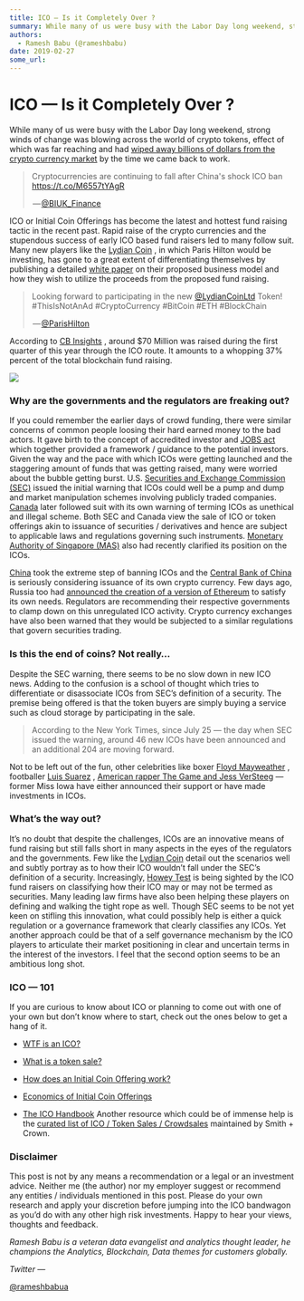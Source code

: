 ```yaml
---
title: ICO — Is it Completely Over ?
summary: While many of us were busy with the Labor Day long weekend, strong winds of change was blowing across the world of crypto tokens, effect of which was far reaching and had wiped away billions of dollars from the crypto currency market by the time we came back to work. ICO or Initial Coin Offerings has become the latest and hottest fund raising tactic in the recent past. Rapid raise of the crypto currencies and the stupendous success of early ICO based fund raisers led to many follow suit. Many ne
authors:
  - Ramesh Babu (@rameshbabu)
date: 2019-02-27
some_url: 
---
```


# ICO — Is it Completely Over ?


While many of us were busy with the Labor Day long weekend, strong winds of change was blowing across the world of crypto tokens, effect of which was far reaching and had 
[wiped away billions of dollars from the crypto currency market](http://www.businessinsider.com/bitcoin-ethereum-price-fall-china-ico-crackdown-2017-9?r=UK&IR=T)
 by the time we came back to work.

<blockquote class="twitter-tweet" data-align="center" data-conversation="none" data-dnt="true"><p>Cryptocurrencies are continuing to fall after China's shock ICO ban <a href="https://t.co/M6557tYAgR" rel="nofollow">https://t.co/M6557tYAgR</a></p><p> — <a href="https://twitter.com/BIUK_Finance/status/904967083779391488">@BIUK_Finance</a></p></blockquote>

ICO or Initial Coin Offerings has become the latest and hottest fund raising tactic in the recent past. Rapid raise of the crypto currencies and the stupendous success of early ICO based fund raisers led to many follow suit.
Many new players like the 
[Lydian Coin](https://www.slideshare.net/gurbakshchahal/lydian-whitepaper-81517-draft)
 , in which Paris Hilton would be investing, has gone to a great extent of differentiating themselves by publishing a detailed 
[white paper](https://www.slideshare.net/gurbakshchahal/lydian-whitepaper-81517-draft)
 on their proposed business model and how they wish to utilize the proceeds from the proposed fund raising.

<blockquote class="twitter-tweet" data-align="center" data-conversation="none" data-dnt="true"><p>Looking forward to participating in the new <a href="http://twitter.com/LydianCoinLtd" target="_blank" title="Twitter profile for @LydianCoinLtd">@LydianCoinLtd</a> Token! #ThisIsNotAnAd #CryptoCurrency #BitCoin #ETH #BlockChain</p><p> — <a href="https://twitter.com/ParisHilton/status/904456098035286016">@ParisHilton</a></p></blockquote>

According to 
[CB Insights](https://www.cbinsights.com/research/blockchain-ico-vc-funding-pace/)
 , around $70 Million was raised during the first quarter of this year through the ICO route. It amounts to a whopping 37% percent of the total blockchain fund raising.

![](https://api.kauri.io:443/ipfs/QmR4heSpBzsLt2ueGar9h9fJjV6xymKAg1PvJqH46dE1sb)


### Why are the governments and the regulators are freaking out?
If you could remember the earlier days of crowd funding, there were similar concerns of common people loosing their hard earned money to the bad actors. It gave birth to the concept of accredited investor and 
[JOBS act](http://www.finra.org/investors/alerts/crowdfunding-and-jobs-act-what-investors-should-know)
 which together provided a framework / guidance to the potential investors. Given the way and the pace with which ICOs were getting launched and the staggering amount of funds that was getting raised, many were worried about the bubble getting burst.
U.S. 
[Securities and Exchange Commission (SEC)](https://www.investor.gov/additional-resources/news-alerts/alerts-bulletins/investor-alert-public-companies-making-ico-related)
 issued the initial warning that ICOs could well be a pump and dump and market manipulation schemes involving publicly traded companies. 
[Canada](http://www.osc.gov.on.ca/documents/en/Securities-Category4/csa_20170824_cryptocurrency-offerings.pdf)
 later followed suit with its own warning of terming ICOs as unethical and illegal scheme. Both SEC and Canada view the sale of ICO or token offerings akin to issuance of securities / derivatives and hence are subject to applicable laws and regulations governing such instruments. 
[Monetary Authority of Singapore (MAS)](http://www.mas.gov.sg/News-and-Publications/Media-Releases/2017/MAS-clarifies-regulatory-position-on-the-offer-of-digital-tokens-in-Singapore.aspx)
 also had recently clarified its position on the ICOs.
 
[China](http://www.pbc.gov.cn/goutongjiaoliu/113456/113469/3374222/index.html)
 took the extreme step of banning ICOs and the 
[Central Bank of China](https://www.technologyreview.com/s/608088/chinas-central-bank-has-begun-cautiously-testing-a-digital-currency/)
 is seriously considering issuance of its own crypto currency. Few days ago, Russia too had 
[announced the creation of a version of Ethereum](https://futurism.com/ethereums-founder-struck-a-deal-with-a-russian-bank-to-create-ethereum-russia/)
 to satisfy its own needs.
Regulators are recommending their respective governments to clamp down on this unregulated ICO activity. Crypto currency exchanges have also been warned that they would be subjected to a similar regulations that govern securities trading.

### Is this the end of coins? Not really…
Despite the SEC warning, there seems to be no slow down in new ICO news. Adding to the confusion is a school of thought which tries to differentiate or disassociate ICOs from SEC’s definition of a security. The premise being offered is that the token buyers are simply buying a service such as cloud storage by participating in the sale.
> According to the New York Times, since July 25 — the day when SEC issued the warning, around 46 new ICOs have been announced and an additional 204 are moving forward.

Not to be left out of the fun, other celebrities like boxer 
[Floyd Mayweather](https://www.instagram.com/p/BXD4KDqgX3x/?hl=en)
 , footballer 
[Luis Suarez](https://www.instagram.com/p/BYNd19wAeBD/?hl=en&taken-by=luissuarez9)
 , 
[American rapper The Game and Jess VerSteeg](https://twitter.com/thegame/status/895757688927248384)
 — former Miss Iowa have either announced their support or have made investments in ICOs.

### What’s the way out?
It’s no doubt that despite the challenges, ICOs are an innovative means of fund raising but still falls short in many aspects in the eyes of the regulators and the governments.
Few like the 
[Lydian Coin](https://www.slideshare.net/gurbakshchahal/lydian-whitepaper-81517-draft)
 detail out the scenarios well and subtly portray as to how their ICO wouldn’t fall under the SEC’s definition of a security.
Increasingly, 
[Howey Test](https://www.cuttingedgecapital.com/what-is-a-security-and-why-does-it-matter/)
 is being sighted by the ICO fund raisers on classifying how their ICO may or may not be termed as securities. Many leading law firms have also been helping these players on defining and walking the tight rope as well.
Though SEC seems to be not yet keen on stifling this innovation, what could possibly help is either a quick regulation or a governance framework that clearly classifies any ICOs. Yet another approach could be that of a self governance mechanism by the ICO players to articulate their market positioning in clear and uncertain terms in the interest of the investors. I feel that the second option seems to be an ambitious long shot.

### ICO — 101
If you are curious to know about ICO or planning to come out with one of your own but don’t know where to start, check out the ones below to get a hang of it.



 *  [WTF is an ICO?](https://techcrunch.com/2017/05/23/wtf-is-an-ico/) 

 *  [What is a token sale?](https://www.smithandcrown.com/what-is-an-ico/) 

 *  [How does an Initial Coin Offering work?](https://www.fxempire.com/education/article/ico-initial-coin-offering-work-418446) 

 *  [Economics of Initial Coin Offerings](http://www.allenovery.com/SiteCollectionDocuments/ICO-Article-Nivaura-20170822-0951%20%20-%20Final%20Draft.pdf) 

 *  [The ICO Handbook](https://hackernoon.com/the-ico-handbook-705a89fa8978) 
Another resource which could be of immense help is the 
[curated list of ICO / Token Sales / Crowdsales](https://www.smithandcrown.com/icos/)
 maintained by Smith + Crown.

### Disclaimer
This post is not by any means a recommendation or a legal or an investment advice. Neither me (the author) nor my employer suggest or recommend any entities / individuals mentioned in this post. Please do your own research and apply your discretion before jumping into the ICO bandwagon as you’d do with any other high risk investments.
Happy to hear your views, thoughts and feedback.
 
_Ramesh Babu is a veteran data evangelist and analytics thought leader, he champions the Analytics, Blockchain, Data themes for customers globally._
 
 
_Twitter —_
  
[@rameshbabua](https://twitter.com/rameshbabua)
 
